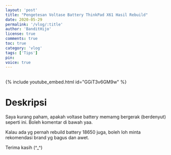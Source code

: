 ```yaml
---
layout: 'post'
title: "Pengetesan Voltase Battery ThinkPad X61 Hasil Rebuild"
date: 2020-05-29
permalink: '/vlog/:title'
author: 'BanditHijo'
license: true
comments: true
toc: true
category: 'vlog'
tags: ['Tips']
pin:
voice: true
---
```


<div style="margin-top:30px;"></div>

{% include youtube_embed.html id="GGiT3v6GM9w" %}

# Deskripsi

Saya kurang paham, apakah voltase battery memamg bergerak (berdenyut) seperti ini. Boleh komentar di bawah yaa.

Kalau ada yg pernah rebuild battery 18650 juga, boleh loh minta rekomendasi brand yg bagus dan awet.

Terima kasih (^_^)
